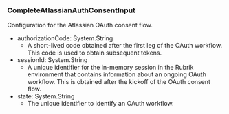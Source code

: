 ### CompleteAtlassianAuthConsentInput
Configuration for the Atlassian OAuth consent flow.

- authorizationCode: System.String
  - A short-lived code obtained after the first leg of the OAuth workflow. This code is used to obtain subsequent tokens.
- sessionId: System.String
  - A unique identifier for the in-memory session in the Rubrik environment that contains information about an ongoing OAuth workflow. This is obtained after the kickoff of the OAuth consent flow.
- state: System.String
  - The unique identifier to identify an OAuth workflow.
